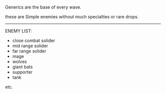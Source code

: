 Generics are the base of every wave.

these are Simple enemies without much specialties or rare drops.

---
ENEMY LIST:

- close combat solider
- mid range solider
- far range solider
- mage 
- wolves
- giant bats
- supporter
- tank

etc.